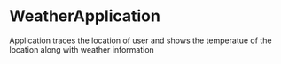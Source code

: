 # WeatherApplication
Application traces the location of user and shows the temperatue of the location along with weather information
